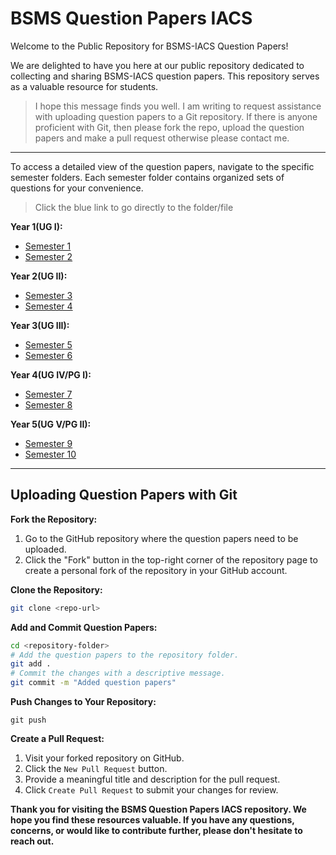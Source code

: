 # BSMS Question Papers IACS
Welcome to the Public Repository for BSMS-IACS Question Papers!

We are delighted to have you here at our public repository dedicated to collecting and sharing BSMS-IACS question papers. This repository serves as a valuable resource for students.

> I hope this message finds you well. I am writing to request assistance with uploading question papers to a Git repository. If there is anyone proficient with Git, then please fork the repo, upload the question papers and make a pull request otherwise please contact me. 

---
To access a detailed view of the question papers, navigate to the specific semester folders. Each semester folder contains organized sets of questions for your convenience.

> Click the blue link to go directly to the folder/file

**Year 1(UG I):**
- [Semester 1](Sem1)
- [Semester 2](Sem2)

**Year 2(UG II):**
- [Semester 3](Sem3)
- [Semester 4](Sem4)

**Year 3(UG III):**
- [Semester 5](sem5)
- [Semester 6](sem6)

**Year 4(UG IV/PG I):**
- [Semester 7](sem7)
- [Semester 8](sem8)

**Year 5(UG V/PG II):**
- [Semester 9](sem9)
- [Semester 10](sem10)

---
## Uploading Question Papers with Git

**Fork the Repository:**

1. Go to the GitHub repository where the question papers need to be uploaded.
2. Click the "Fork" button in the top-right corner of the repository page to create a personal fork of the repository in your GitHub account.

**Clone the Repository:**

```bash
git clone <repo-url>
```
**Add and Commit Question Papers:**
```bash
cd <repository-folder>
# Add the question papers to the repository folder.
git add .
# Commit the changes with a descriptive message.
git commit -m "Added question papers"
```
**Push Changes to Your Repository:**

```bash# Push the committed changes to your forked repository.
git push
```
**Create a Pull Request:**
1. Visit your forked repository on GitHub.
2. Click the `New Pull Request` button.
3. Provide a meaningful title and description for the pull request.
4. Click `Create Pull Request` to submit your changes for review.

**Thank you for visiting the BSMS Question Papers IACS repository. We hope you find these resources valuable. If you have any questions, concerns, or would like to contribute further, please don't hesitate to reach out.**

